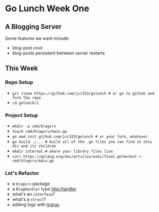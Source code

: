 # Go Lunch Week One
## A Blogging Server
Some features we want include:
 - blog-post crud
 - blog-posts persistent between server restarts

## This Week
### Repo Setup
- `git clone https://github.com/jcc333/golunch # or go to github and fork the repo`
- `cd golunch/1`
### Project Setup
- `mkdir -p cmd/blagsrv`
- `touch cmd/blagsrv/main.go`
- `go mod init github.com/jcc333/golunch # or your fork, whatever`
- `go build ./... # build all of the .go files you can find in this dir and its children`
- `mkdir internal # where your library files live`
- `curl https://golang.org/doc/articles/wiki/final.go?m=text > cmd/blagsrv/main.go`
### Let's Refactor
- a `blagsrv` package
- a `BlagHandler` type [http.Handler](https://golang.org/pkg/net/http/#Handler)
- what's an `interface`?
- what's a `struct`?
- adding logs with [logrus](https://github.com/Sirupsen/logrus)
